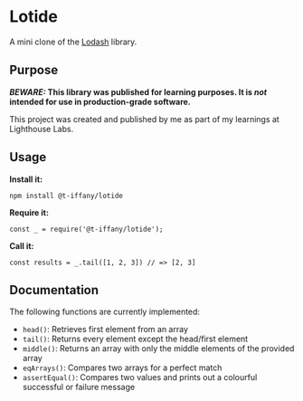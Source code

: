 # Lotide

A mini clone of the [Lodash](https://lodash.com) library.

## Purpose

**_BEWARE:_ This library was published for learning purposes. It is _not_ intended for use in production-grade software.**

This project was created and published by me as part of my learnings at Lighthouse Labs. 

## Usage

**Install it:**

`npm install @t-iffany/lotide`

**Require it:**

`const _ = require('@t-iffany/lotide');`

**Call it:**

`const results = _.tail([1, 2, 3]) // => [2, 3]`

## Documentation

The following functions are currently implemented:

* `head()`: Retrieves first element from an array
* `tail()`: Returns every element except the head/first element
* `middle()`: Returns an array with only the middle elements of the provided array
* `eqArrays()`: Compares two arrays for a perfect match
* `assertEqual()`: Compares two values and prints out a colourful successful or failure message

